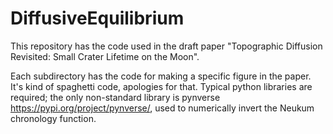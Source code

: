 # DiffusiveEquilibrium

This repository has the code used in the draft paper "Topographic Diffusion Revisited: Small Crater Lifetime on the Moon".

Each subdirectory has the code for making a specific figure in the paper.  It's kind of spaghetti code, apologies for that.  Typical python libraries are required; the only non-standard library is pynverse https://pypi.org/project/pynverse/, used to numerically invert the Neukum chronology function.

